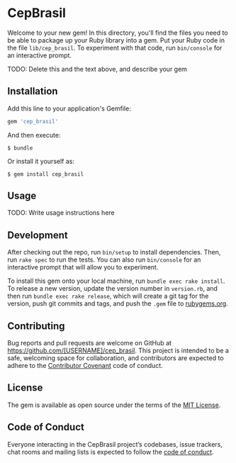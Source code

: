 # CepBrasil

Welcome to your new gem! In this directory, you'll find the files you need to be able to package up your Ruby library into a gem. Put your Ruby code in the file `lib/cep_brasil`. To experiment with that code, run `bin/console` for an interactive prompt.

TODO: Delete this and the text above, and describe your gem

## Installation

Add this line to your application's Gemfile:

```ruby
gem 'cep_brasil'
```

And then execute:

    $ bundle

Or install it yourself as:

    $ gem install cep_brasil

## Usage

TODO: Write usage instructions here

## Development

After checking out the repo, run `bin/setup` to install dependencies. Then, run `rake spec` to run the tests. You can also run `bin/console` for an interactive prompt that will allow you to experiment.

To install this gem onto your local machine, run `bundle exec rake install`. To release a new version, update the version number in `version.rb`, and then run `bundle exec rake release`, which will create a git tag for the version, push git commits and tags, and push the `.gem` file to [rubygems.org](https://rubygems.org).

## Contributing

Bug reports and pull requests are welcome on GitHub at https://github.com/[USERNAME]/cep_brasil. This project is intended to be a safe, welcoming space for collaboration, and contributors are expected to adhere to the [Contributor Covenant](http://contributor-covenant.org) code of conduct.

## License

The gem is available as open source under the terms of the [MIT License](https://opensource.org/licenses/MIT).

## Code of Conduct

Everyone interacting in the CepBrasil project’s codebases, issue trackers, chat rooms and mailing lists is expected to follow the [code of conduct](https://github.com/[USERNAME]/cep_brasil/blob/master/CODE_OF_CONDUCT.md).
